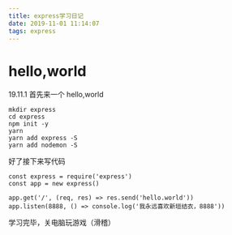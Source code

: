 ```yaml
---
title: express学习日记
date: 2019-11-01 11:14:07
tags: express
---
```


# hello,world

19.11.1
首先来一个 hello,world

```
mkdir express
cd express
npm init -y
yarn
yarn add express -S
yarn add nodemon -S
```

好了接下来写代码

```
const express = require('express')
const app = new express()

app.get('/', (req, res) => res.send('hello.world'))
app.listen(8888, () => console.log('我永远喜欢新垣结衣，8888'))
```

学习完毕，关电脑玩游戏（滑稽）
